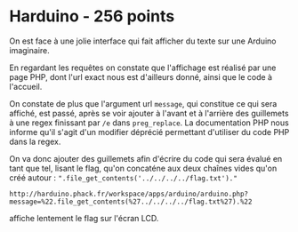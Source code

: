 # Harduino - 256 points

On est face à une jolie interface qui fait afficher du texte sur une Arduino imaginaire.

En regardant les requêtes on constate que l'affichage est réalisé par une page PHP, dont l'url exact nous est d'ailleurs donné, ainsi que le code à l'accueil.

On constate de plus que l'argument url `message`, qui constitue ce qui sera affiché, est passé, après se voir ajouter à l'avant et à l'arrière des guillemets à une regex finissant par `/e` dans `preg_replace`. La documentation PHP nous informe qu'il s'agit d'un modifier déprécié permettant d'utiliser du code PHP dans la regex.

On va donc ajouter des guillemets afin d'écrire du code qui sera évalué en tant que tel, lisant le flag, qu'on concaténe aux deux chaînes vides qu'on créé autour : `".file_get_contents('../../../../flag.txt')."`

```
http://harduino.phack.fr/workspace/apps/arduino/arduino.php?message=%22.file_get_contents(%27../../../../flag.txt%27).%22
```

affiche lentement le flag sur l'écran LCD.